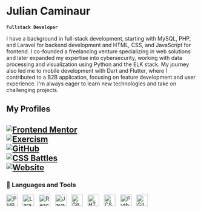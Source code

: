 # Julian Caminaur

**`Fullstack Developer`**

I have a background in full-stack development, starting with MySQL, PHP, and Laravel for backend development and HTML, CSS, and JavaScript for frontend.
I co-founded a freelancing venture specializing in web solutions and later expanded my expertise into cybersecurity, working with data processing and visualization using Python and the ELK stack.
My journey also led me to mobile development with Dart and Flutter, where I contributed to a B2B application, focusing on feature development and user experience. I'm always eager to learn new technologies and take on challenging projects.

## My Profiles

[![Frontend Mentor](https://img.shields.io/badge/Frontend%20Mentor-Profile-blue?style=for-the-badge&logo=frontendmentor)](https://www.frontendmentor.io/profile/Caminaur)  
[![Exercism](https://img.shields.io/badge/Exercism-Profile-purple?style=for-the-badge&logo=exercism)](https://exercism.org/profiles/Caminaur)  
[![GitHub](https://img.shields.io/badge/GitHub-Profile-black?style=for-the-badge&logo=github)](https://github.com/Caminaur)  
[![CSS Battles](https://img.shields.io/badge/CSS%20Battles-Profile-orange?style=for-the-badge&logo=css3)](https://cssbattle.dev/player/caminaur)  
[![Website](https://img.shields.io/badge/My%20Website-Visit-brightgreen?style=for-the-badge&logo=googlechrome)](https://julian-caminaur.tech/)
---

### 🧰 Languages and Tools

<img align="left" alt="PHP" width="30px" style="padding-right:10px;" src="https://cdn.jsdelivr.net/gh/devicons/devicon@latest/icons/php/php-original.svg"/>
<img align="left" alt="Laravel" width="30px" style="padding-right:10px;" src="https://cdn.jsdelivr.net/gh/devicons/devicon@latest/icons/laravel/laravel-original.svg"/>
<img align="left" alt="React" width="30px" style="padding-right:10px;" src="https://cdn.jsdelivr.net/gh/devicons/devicon/icons/react/react-original.svg" />
<img align="left" alt="JavaScript" width="30px" style="padding-right:10px;" src="https://cdn.jsdelivr.net/gh/devicons/devicon/icons/javascript/javascript-plain.svg" />
<img align="left" alt="Git" width="30px" style="padding-right:10px;" src="https://cdn.jsdelivr.net/gh/devicons/devicon/icons/git/git-original.svg" />
<img align="left" alt="HTML" width="30px" style="padding-right:10px;" src="https://cdn.jsdelivr.net/gh/devicons/devicon/icons/html5/html5-plain.svg" />
<img align="left" alt="CSS" width="30px" style="padding-right:10px;" src="https://cdn.jsdelivr.net/gh/devicons/devicon/icons/css3/css3-plain.svg" />
<img align="left" alt="Python" width="30px" style="padding-right:10px;" src="https://cdn.jsdelivr.net/gh/devicons/devicon/icons/python/python-plain.svg" />
<img align="left" alt="GitHub" width="30px" style="padding-right:10px;" src="https://cdn.jsdelivr.net/gh/devicons/devicon/icons/github/github-original.svg" />
<br />
